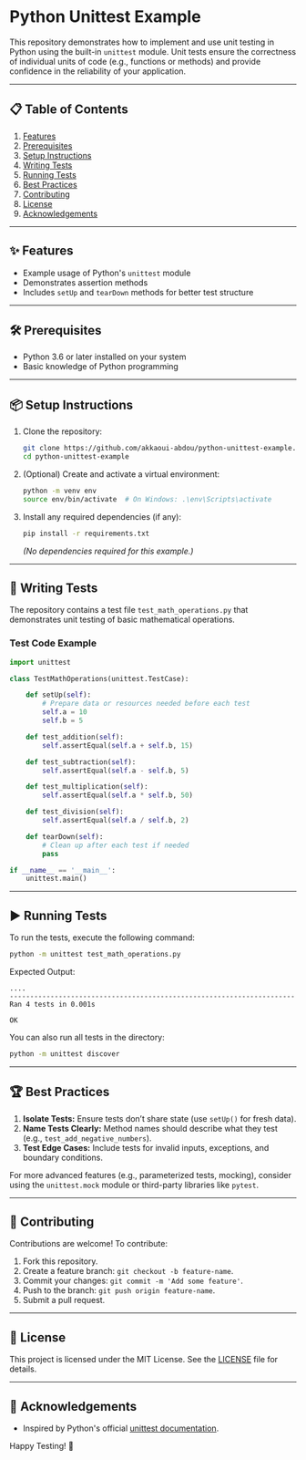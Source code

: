 # Python Unittest Example

This repository demonstrates how to implement and use unit testing in Python using the built-in `unittest` module. Unit tests ensure the correctness of individual units of code (e.g., functions or methods) and provide confidence in the reliability of your application.

---

## 📋 Table of Contents

1. [Features](#features)
2. [Prerequisites](#prerequisites)
3. [Setup Instructions](#setup-instructions)
4. [Writing Tests](#writing-tests)
5. [Running Tests](#running-tests)
6. [Best Practices](#best-practices)
7. [Contributing](#contributing)
8. [License](#license)
9. [Acknowledgements](#acknowledgements)

---

## ✨ Features

* Example usage of Python's `unittest` module
* Demonstrates assertion methods
* Includes `setUp` and `tearDown` methods for better test structure

---

## 🛠️ Prerequisites

* Python 3.6 or later installed on your system
* Basic knowledge of Python programming

---

## 📦 Setup Instructions

1. Clone the repository:

   ```bash
   git clone https://github.com/akkaoui-abdou/python-unittest-example.git
   cd python-unittest-example
   ```

2. (Optional) Create and activate a virtual environment:

   ```bash
   python -m venv env
   source env/bin/activate  # On Windows: .\env\Scripts\activate
   ```

3. Install any required dependencies (if any):

   ```bash
   pip install -r requirements.txt
   ```

   *(No dependencies required for this example.)*

---

## 📝 Writing Tests

The repository contains a test file `test_math_operations.py` that demonstrates unit testing of basic mathematical operations.

### Test Code Example

```python
import unittest

class TestMathOperations(unittest.TestCase):

    def setUp(self):
        # Prepare data or resources needed before each test
        self.a = 10
        self.b = 5

    def test_addition(self):
        self.assertEqual(self.a + self.b, 15)

    def test_subtraction(self):
        self.assertEqual(self.a - self.b, 5)

    def test_multiplication(self):
        self.assertEqual(self.a * self.b, 50)

    def test_division(self):
        self.assertEqual(self.a / self.b, 2)

    def tearDown(self):
        # Clean up after each test if needed
        pass

if __name__ == '__main__':
    unittest.main()
```

---

## ▶️ Running Tests

To run the tests, execute the following command:

```bash
python -m unittest test_math_operations.py
```

Expected Output:

```
....
----------------------------------------------------------------------
Ran 4 tests in 0.001s

OK
```

You can also run all tests in the directory:

```bash
python -m unittest discover
```

---

## 🏆 Best Practices

1. **Isolate Tests:** Ensure tests don’t share state (use `setUp()` for fresh data).
2. **Name Tests Clearly:** Method names should describe what they test (e.g., `test_add_negative_numbers`).
3. **Test Edge Cases:** Include tests for invalid inputs, exceptions, and boundary conditions.

For more advanced features (e.g., parameterized tests, mocking), consider using the `unittest.mock` module or third-party libraries like `pytest`.

---
## 🤝 Contributing

Contributions are welcome! To contribute:

1. Fork this repository.
2. Create a feature branch: `git checkout -b feature-name`.
3. Commit your changes: `git commit -m 'Add some feature'`.
4. Push to the branch: `git push origin feature-name`.
5. Submit a pull request.

---

## 📄 License

This project is licensed under the MIT License. See the [LICENSE](LICENSE) file for details.

---

## 🙌 Acknowledgements

* Inspired by Python's official [unittest documentation](https://docs.python.org/3/library/unittest.html).

Happy Testing! 🚀

